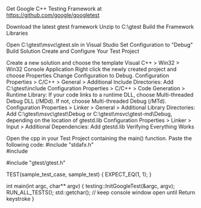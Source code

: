 Get Google C++ Testing Framework at https://github.com/google/googletest

Download the latest gtest framework
Unzip to C:\gtest
Build the Framework Libraries

Open C:\gtest\msvc\gtest.sln in Visual Studio
Set Configuration to "Debug"
Build Solution
Create and Configure Your Test Project

Create a new solution and choose the template Visual C++ > Win32 > Win32 Console Application
Right click the newly created project and choose Properties
Change Configuration to Debug.
Configuration Properties > C/C++ > General > Additional Include Directories: Add C:\gtest\include
Configuration Properties > C/C++ > Code Generation > Runtime Library: If your code links to a runtime DLL, choose Multi-threaded Debug DLL (/MDd). If not, choose Multi-threaded Debug (/MTd).
Configuration Properties > Linker > General > Additional Library Directories: Add C:\gtest\msvc\gtest\Debug or C:\gtest\msvc\gtest-md\Debug, depending on the location of gtestd.lib
Configuration Properties > Linker > Input > Additional Dependencies: Add gtestd.lib
Verifying Everything Works

Open the cpp in your Test Project containing the main() function.
Paste the following code:
#include "stdafx.h"  
#include <iostream>

#include "gtest/gtest.h"

TEST(sample_test_case, sample_test)
{
    EXPECT_EQ(1, 1);
}

int main(int argc, char** argv) 
{ 
    testing::InitGoogleTest(&argc, argv); 
    RUN_ALL_TESTS(); 
    std::getchar(); // keep console window open until Return keystroke
}
